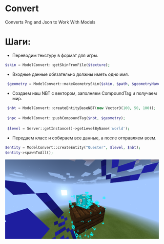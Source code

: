 # Convert
Converts Png and Json to Work With Models

# Шаги:
- Переводим текстуру в формат для игры.
```php
$skin = ModelConvert::getSkinFromFile($texture);
```

 - Входные данные обязательно должны иметь одно имя.
```php
 $geometry = ModelConvert::makeGeometrySkin($skin, $path, $geometryName);
```

 - Создаем наш NBT с вектором, заполняем CompoundTag и получаем мир.
```php
 $nbt = ModelConvert::createEntityBaseNBT(new Vector3(100, 50, 100));
 
 $npc = ModelConvert::pushCompoundTag($nbt, $geometry);
 
 $level = Server::getInstance()->getLevelByName('world');
 ```
 
  - Передаем класс и собираем все данные, а после отправляем всем.
```php
$entity = ModelConvert::createEntity("Quester", $level, $nbt);
$entity->spawnToAll();
 ```

![Convert](https://github.com/iteplenky/Convert/blob/main/Convert.png)
